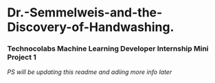 # Dr.-Semmelweis-and-the-Discovery-of-Handwashing.
### Technocolabs Machine Learning Developer Internship Mini Project 1 <br>

<i>PS will be updating this readme and adiing more info later</i>
